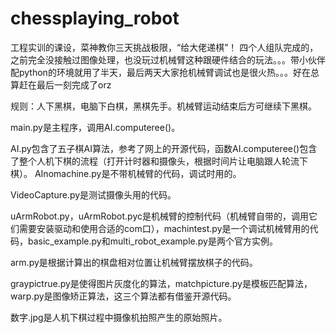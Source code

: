 # chessplaying_robot
工程实训的课设，菜神教你三天挑战极限，“给大佬递棋”！
四个人组队完成的，之前完全没接触过图像处理，也没玩过机械臂这种跟硬件结合的玩法。。。带小伙伴配python的环境就用了半天，最后两天大家抢机械臂调试也是很火热。。。好在总算赶在最后一刻完成了orz

规则：人下黑棋，电脑下白棋，黑棋先手。机械臂运动结束后方可继续下黑棋。

main.py是主程序，调用AI.computeree()。

AI.py包含了五子棋AI算法，参考了网上的开源代码，函数AI.computeree()包含了整个人机下棋的流程（打开计时器和摄像头，根据时间片让电脑跟人轮流下棋）。
AInomachine.py是不带机械臂的代码，调试时用的。

VideoCapture.py是测试摄像头用的代码。

uArmRobot.py，uArmRobot.pyc是机械臂的控制代码（机械臂自带的，调用它们需要安装驱动和使用合适的com口），machintest.py是一个调试机械臂用的代码，basic_example.py和multi_robot_example.py是两个官方实例。

arm.py是根据计算出的棋盘相对位置让机械臂摆放棋子的代码。

graypictrue.py是使得图片灰度化的算法，matchpicture.py是模板匹配算法，warp.py是图像矫正算法，这三个算法都有借鉴开源代码。

数字.jpg是人机下棋过程中摄像机拍照产生的原始照片。

